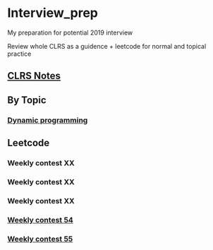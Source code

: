 # Interview_prep
My preparation for potential 2019 interview

Review whole CLRS as a guidence + leetcode for normal and topical practice

## [CLRS Notes](https://github.com/RioAraki/Interview_prep/blob/master/CLRS/clrs.md)

## By Topic

### [Dynamic programming](https://github.com/RioAraki/Interview_prep/tree/master/dp)

## Leetcode

### Weekly contest XX

### Weekly contest XX

### Weekly contest XX

### [Weekly contest 54 ](https://github.com/RioAraki/Interview_prep/tree/master/WeeklyContest54)

### [Weekly contest 55 ](https://github.com/RioAraki/Interview_prep/tree/master/WeeklyContest55)


